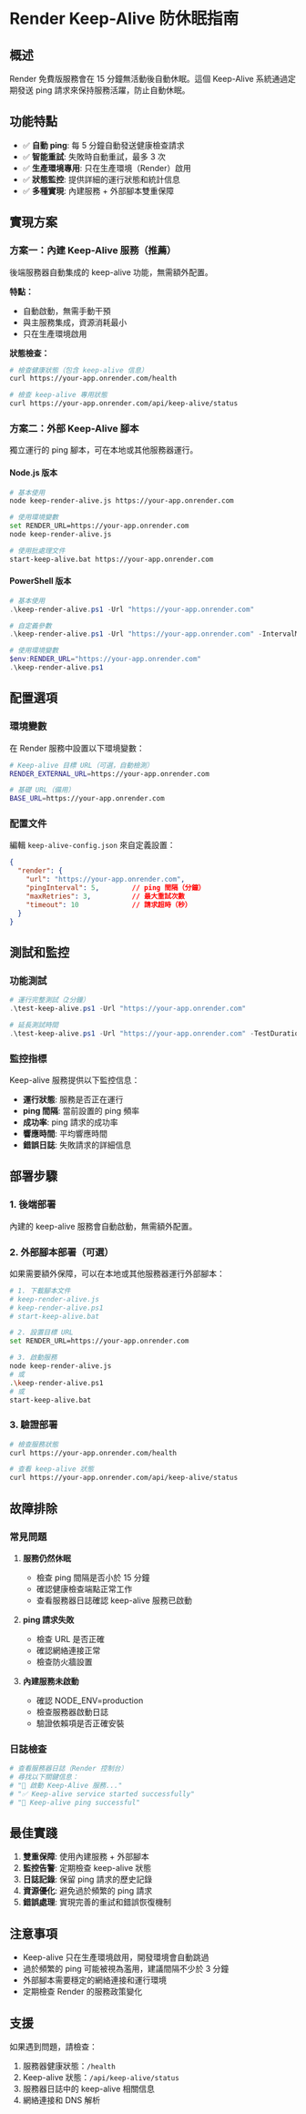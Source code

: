 # Render Keep-Alive 防休眠指南

## 概述

Render 免費版服務會在 15 分鐘無活動後自動休眠。這個 Keep-Alive 系統通過定期發送 ping 請求來保持服務活躍，防止自動休眠。

## 功能特點

- ✅ **自動 ping**: 每 5 分鐘自動發送健康檢查請求
- ✅ **智能重試**: 失敗時自動重試，最多 3 次
- ✅ **生產環境專用**: 只在生產環境（Render）啟用
- ✅ **狀態監控**: 提供詳細的運行狀態和統計信息
- ✅ **多種實現**: 內建服務 + 外部腳本雙重保障

## 實現方案

### 方案一：內建 Keep-Alive 服務（推薦）

後端服務器自動集成的 keep-alive 功能，無需額外配置。

**特點：**
- 自動啟動，無需手動干預
- 與主服務集成，資源消耗最小
- 只在生產環境啟用

**狀態檢查：**
```bash
# 檢查健康狀態（包含 keep-alive 信息）
curl https://your-app.onrender.com/health

# 檢查 keep-alive 專用狀態
curl https://your-app.onrender.com/api/keep-alive/status
```

### 方案二：外部 Keep-Alive 腳本

獨立運行的 ping 腳本，可在本地或其他服務器運行。

#### Node.js 版本

```bash
# 基本使用
node keep-render-alive.js https://your-app.onrender.com

# 使用環境變數
set RENDER_URL=https://your-app.onrender.com
node keep-render-alive.js

# 使用批處理文件
start-keep-alive.bat https://your-app.onrender.com
```

#### PowerShell 版本

```powershell
# 基本使用
.\keep-render-alive.ps1 -Url "https://your-app.onrender.com"

# 自定義參數
.\keep-render-alive.ps1 -Url "https://your-app.onrender.com" -IntervalMinutes 3 -MaxRetries 5

# 使用環境變數
$env:RENDER_URL="https://your-app.onrender.com"
.\keep-render-alive.ps1
```

## 配置選項

### 環境變數

在 Render 服務中設置以下環境變數：

```bash
# Keep-alive 目標 URL（可選，自動檢測）
RENDER_EXTERNAL_URL=https://your-app.onrender.com

# 基礎 URL（備用）
BASE_URL=https://your-app.onrender.com
```

### 配置文件

編輯 `keep-alive-config.json` 來自定義設置：

```json
{
  "render": {
    "url": "https://your-app.onrender.com",
    "pingInterval": 5,        // ping 間隔（分鐘）
    "maxRetries": 3,          // 最大重試次數
    "timeout": 10             // 請求超時（秒）
  }
}
```

## 測試和監控

### 功能測試

```powershell
# 運行完整測試（2分鐘）
.\test-keep-alive.ps1 -Url "https://your-app.onrender.com"

# 延長測試時間
.\test-keep-alive.ps1 -Url "https://your-app.onrender.com" -TestDuration 10
```

### 監控指標

Keep-alive 服務提供以下監控信息：

- **運行狀態**: 服務是否正在運行
- **ping 間隔**: 當前設置的 ping 頻率
- **成功率**: ping 請求的成功率
- **響應時間**: 平均響應時間
- **錯誤日誌**: 失敗請求的詳細信息

## 部署步驟

### 1. 後端部署

內建的 keep-alive 服務會自動啟動，無需額外配置。

### 2. 外部腳本部署（可選）

如果需要額外保障，可以在本地或其他服務器運行外部腳本：

```bash
# 1. 下載腳本文件
# keep-render-alive.js
# keep-render-alive.ps1
# start-keep-alive.bat

# 2. 設置目標 URL
set RENDER_URL=https://your-app.onrender.com

# 3. 啟動服務
node keep-render-alive.js
# 或
.\keep-render-alive.ps1
# 或
start-keep-alive.bat
```

### 3. 驗證部署

```bash
# 檢查服務狀態
curl https://your-app.onrender.com/health

# 查看 keep-alive 狀態
curl https://your-app.onrender.com/api/keep-alive/status
```

## 故障排除

### 常見問題

1. **服務仍然休眠**
   - 檢查 ping 間隔是否小於 15 分鐘
   - 確認健康檢查端點正常工作
   - 查看服務器日誌確認 keep-alive 服務已啟動

2. **ping 請求失敗**
   - 檢查 URL 是否正確
   - 確認網絡連接正常
   - 檢查防火牆設置

3. **內建服務未啟動**
   - 確認 NODE_ENV=production
   - 檢查服務器啟動日誌
   - 驗證依賴項是否正確安裝

### 日誌檢查

```bash
# 查看服務器日誌（Render 控制台）
# 尋找以下關鍵信息：
# "🔄 啟動 Keep-Alive 服務..."
# "✅ Keep-alive service started successfully"
# "🏓 Keep-alive ping successful"
```

## 最佳實踐

1. **雙重保障**: 使用內建服務 + 外部腳本
2. **監控告警**: 定期檢查 keep-alive 狀態
3. **日誌記錄**: 保留 ping 請求的歷史記錄
4. **資源優化**: 避免過於頻繁的 ping 請求
5. **錯誤處理**: 實現完善的重試和錯誤恢復機制

## 注意事項

- Keep-alive 只在生產環境啟用，開發環境會自動跳過
- 過於頻繁的 ping 可能被視為濫用，建議間隔不少於 3 分鐘
- 外部腳本需要穩定的網絡連接和運行環境
- 定期檢查 Render 的服務政策變化

## 支援

如果遇到問題，請檢查：

1. 服務器健康狀態：`/health`
2. Keep-alive 狀態：`/api/keep-alive/status`
3. 服務器日誌中的 keep-alive 相關信息
4. 網絡連接和 DNS 解析